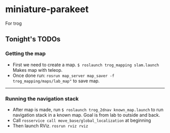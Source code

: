 # miniature-parakeet
For trog

## Tonight's TODOs
### Getting the map
- First we need to create a map. ```$ roslaunch trog_mapping slam.launch``` Makes map with teleop.
- Once done run: ```rosrun map_server map_saver -f trog_mapping/maps/lab_map"``` to save map. 
------------
### Running the navigation stack
- After map is made, run ```$ roslaunch trog_2dnav known_map.launch``` to run navigation stack in a known map. Goal is from lab to outside and back.
- Call ```rosservice call move_base/global_localization``` at beginning
- Then launch RViz. ```rosrun rviz rviz```